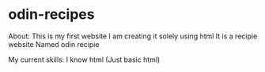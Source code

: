 # odin-recipes

About:
This is my first website 
I am creating it solely using html
It is a recipie website Named odin recipie

My current skills:
I know html (Just basic html)